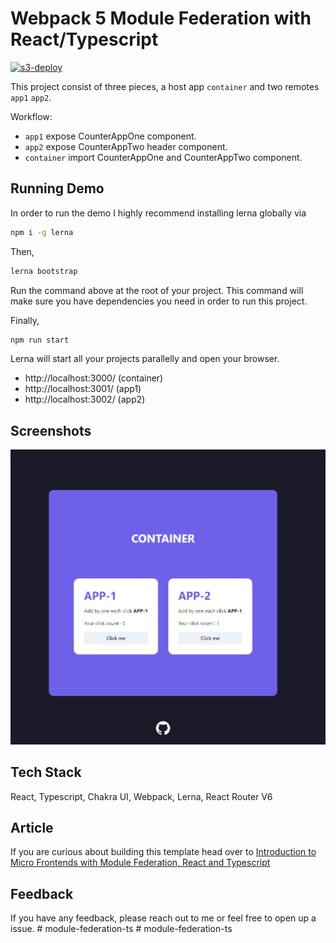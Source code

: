 # Webpack 5 Module Federation with React/Typescript

[![s3-deploy](https://github.com/ogzhanolguncu/react-typescript-module-federation/actions/workflows/s3-deploy.yaml/badge.svg)](https://github.com/ogzhanolguncu/react-typescript-module-federation/actions/workflows/s3-deploy.yaml)

This project consist of three pieces, a host app `container` and two remotes `app1` `app2`.

Workflow:

- `app1` expose CounterAppOne component.
- `app2` expose CounterAppTwo header component.
- `container` import CounterAppOne and CounterAppTwo component.

## Running Demo

In order to run the demo I highly recommend installing lerna globally via

```bash
npm i -g lerna
```

Then,

```bash
lerna bootstrap
```

Run the command above at the root of your project. This command will make sure you have dependencies you need in order to run this project.

Finally,

```bash
npm run start
```

Lerna will start all your projects parallelly and open your browser.

- http://localhost:3000/ (container)
- http://localhost:3001/ (app1)
- http://localhost:3002/ (app2)

## Screenshots

![App Screenshot](./app.png)

## Tech Stack

React, Typescript, Chakra UI, Webpack, Lerna, React Router V6

## Article

If you are curious about building this template head over to [Introduction to Micro Frontends with Module Federation, React and Typescript](https://ogzhanolguncu.com/blog/micro-frontends-with-module-federation)

## Feedback

If you have any feedback, please reach out to me or feel free to open up a issue.
#   m o d u l e - f e d e r a t i o n - t s 
 
 #   m o d u l e - f e d e r a t i o n - t s 
 
 